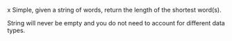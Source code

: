 x Simple, given a string of words, return the length of the shortest word(s).

String will never be empty and you do not need to account for different data types.
